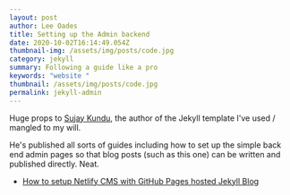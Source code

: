 ```yaml
---
layout: post
author: Lee Oades
title: Setting up the Admin backend
date: 2020-10-02T16:14:49.054Z
thumbnail-img: /assets/img/posts/code.jpg
category: jekyll
summary: Following a guide like a pro
keywords: "website "
thumbnail: /assets/img/posts/code.jpg
permalink: jekyll-admin
---
```

Huge props to [Sujay Kundu](https://sujaykundu.com/), the author of the Jekyll template I've used / mangled to my will. 

He's published all sorts of guides including how to set up the simple back end admin pages so that blog posts (such as this one) can be written and published directly. Neat.

* [How to setup Netlify CMS with GitHub Pages hosted Jekyll Blog](https://sujaykundu.com/blog/how-to-setup-netlify-cms-with-github-pages-hosted-jekyll-blog)